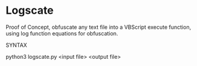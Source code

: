 # Logscate
Proof of Concept, obfuscate any text file into a VBScript execute function, using log function equations for obfuscation.

SYNTAX

python3 logscate.py \<input file\> \<output file\>
